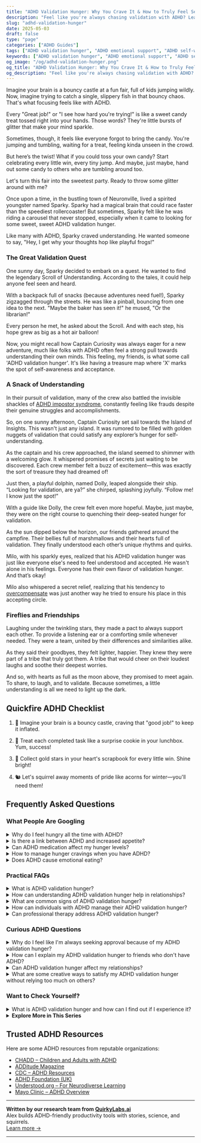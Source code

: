 ```yaml
---
title: "ADHD Validation Hunger: Why You Crave It & How to Truly Feel Seen"
description: "Feel like you're always chasing validation with ADHD? Learn why that happens, and explore warm, effective ways to feel understood and celebrated—by yourself and others."
slug: "adhd-validation-hunger"
date: 2025-05-03
draft: false
type: "page"
categories: ["ADHD Guides"]
tags: ["ADHD validation hunger", "ADHD emotional support", "ADHD self-worth", "celebrating ADHD wins", "ADHD positive reinforcement", "ADHD self-validation", "ADHD peer understanding"]
keywords: ["ADHD validation hunger", "ADHD emotional support", "ADHD self-worth", "celebrating ADHD wins", "ADHD positive reinforcement", "ADHD self-validation", "ADHD peer understanding"]
og_image: "/og/adhd-validation-hunger.png"
og_title: "ADHD Validation Hunger: Why You Crave It & How to Truly Feel Seen"
og_description: "Feel like you're always chasing validation with ADHD? Learn why that happens, and explore warm, effective ways to feel understood and celebrated—by yourself and others."
---
```


Imagine your brain is a bouncy castle at a fun fair, full of kids jumping wildly. Now, imagine trying to catch a single, slippery fish in that bouncy chaos. That's what focusing feels like with ADHD.

Every "Great job!" or "I see how hard you're trying!" is like a sweet candy treat tossed right into your hands. Those words? They're little bursts of glitter that make your mind sparkle.

Sometimes, though, it feels like everyone forgot to bring the candy. You're jumping and tumbling, waiting for a treat, feeling kinda unseen in the crowd.

But here’s the twist! What if you could toss your own candy? Start celebrating every little win, every tiny jump. And maybe, just maybe, hand out some candy to others who are tumbling around too.

Let's turn this fair into the sweetest party. Ready to throw some glitter around with me?

Once upon a time, in the bustling town of Neuronville, lived a spirited youngster named Sparky. Sparky had a magical brain that could race faster than the speediest rollercoaster! But sometimes, Sparky felt like he was riding a carousel that never stopped, especially when it came to looking for some sweet, sweet ADHD validation hunger. 

Like many with ADHD, Sparky craved understanding. He wanted someone to say, "Hey, I get why your thoughts hop like playful frogs!"

### The Great Validation Quest

One sunny day, Sparky decided to embark on a quest. He wanted to find the legendary Scroll of Understanding. According to the tales, it could help anyone feel seen and heard.

With a backpack full of snacks (because adventures need fuel!), Sparky zigzagged through the streets. He was like a pinball, bouncing from one idea to the next. "Maybe the baker has seen it!" he mused, "Or the librarian!"

Every person he met, he asked about the Scroll. And with each step, his hope grew as big as a hot air balloon!

Now, you might recall how Captain Curiosity was always eager for a new adventure, much like folks with ADHD often feel a strong pull towards understanding their own minds. This feeling, my friends, is what some call 'ADHD validation hunger'. It's like having a treasure map where 'X' marks the spot of self-awareness and acceptance.

### A Snack of Understanding

In their pursuit of validation, many of the crew also battled the invisible shackles of [ADHD impostor syndrome](/pages/adhd-impostor-syndrome/), constantly feeling like frauds despite their genuine struggles and accomplishments.

So, on one sunny afternoon, Captain Curiosity set sail towards the Island of Insights. This wasn't just any island. It was rumored to be filled with golden nuggets of validation that could satisfy any explorer’s hunger for self-understanding.

As the captain and his crew approached, the island seemed to shimmer with a welcoming glow. It whispered promises of secrets just waiting to be discovered. Each crew member felt a buzz of excitement—this was exactly the sort of treasure they had dreamed of!

Just then, a playful dolphin, named Dolly, leaped alongside their ship. “Looking for validation, are ya?” she chirped, splashing joyfully. “Follow me! I know just the spot!”

With a guide like Dolly, the crew felt even more hopeful. Maybe, just maybe, they were on the right course to quenching their deep-seated hunger for validation.

As the sun dipped below the horizon, our friends gathered around the campfire. Their bellies full of marshmallows and their hearts full of validation. They finally understood each other’s unique rhythms and quirks.

Milo, with his sparkly eyes, realized that his ADHD validation hunger was just like everyone else's need to feel understood and accepted. He wasn't alone in his feelings. Everyone has their own flavor of validation hunger. And that’s okay!

Milo also whispered a secret relief, realizing that his tendency to [overcompensate](/pages/adhd-overcompensating/) was just another way he tried to ensure his place in this accepting circle.

### Fireflies and Friendships

Laughing under the twinkling stars, they made a pact to always support each other. To provide a listening ear or a comforting smile whenever needed. They were a team, united by their differences and similarities alike.

As they said their goodbyes, they felt lighter, happier. They knew they were part of a tribe that truly got them. A tribe that would cheer on their loudest laughs and soothe their deepest worries.

And so, with hearts as full as the moon above, they promised to meet again. To share, to laugh, and to validate. Because sometimes, a little understanding is all we need to light up the dark.

## Quickfire ADHD Checklist

1. 🎈 Imagine your brain is a bouncy castle, craving that "good job!" to keep it inflated.

2. 🍪 Treat each completed task like a surprise cookie in your lunchbox. Yum, success!

3. 🌟 Collect gold stars in your heart's scrapbook for every little win. Shine bright!

4. 🐿️ Let's squirrel away moments of pride like acorns for winter—you'll need them!

## Frequently Asked Questions



### What People Are Googling

<details><summary>Why do I feel hungry all the time with ADHD?</summary><p>Feeling constantly hungry when you have ADHD is actually more common than you might think! This can sometimes be linked to ADHD medications, which might suppress your appetite during the day and lead you to feel extra hungry later on. Additionally, ADHD can make it harder to regulate impulses and cravings, so you might feel urges to eat more frequently. It's important to listen to your body and find a routine that includes nutritious meals and snacks, which can help stabilize your hunger throughout the day.</p></details>
<details><summary>Is there a link between ADHD and increased appetite?</summary><p>Absolutely, and you're not alone in wondering about this! Many people with ADHD do notice that they might feel hungrier more often. This can be due to various factors, including emotional regulation and the use of certain ADHD medications that can increase appetite. It's always a good idea to discuss these changes with your healthcare provider, and together you can explore strategies to manage your appetite in a healthy way.</p></details>
<details><summary>Can ADHD medication affect my hunger levels?</summary><p>Absolutely, it's quite common for ADHD medications, especially stimulants, to affect your hunger levels. They can sometimes reduce your appetite, making you feel less hungry throughout the day. It's a good idea to plan structured meal times and ensure you're eating nutritious foods that fuel your body. If you're finding this side effect challenging, chatting with your healthcare provider can lead to helpful strategies to manage your nutrition effectively.</p></details>
<details><summary>How to manage hunger cravings when you have ADHD?</summary><p>Managing hunger cravings when you have ADHD can feel like a bit of a juggling act, but you've got this! First, try to establish a regular eating schedule to keep your blood sugar levels consistent, which can really help in reducing those intense cravings. Keeping healthy snacks within reach can also be a big win—think fruits, nuts, or yogurt to give you a quick, nutritious boost without much prep time. And don't forget to hydrate! Sometimes our bodies confuse thirst with hunger, so keeping a water bottle handy can be a simple yet effective strategy.</p></details>
<details><summary>Does ADHD cause emotional eating?</summary><p>Absolutely, many people with ADHD find that their eating habits can be influenced by their emotional state. Due to the way ADHD affects impulse control and emotional regulation, you might find yourself reaching for comfort foods as a way to manage feelings of stress or emotional overwhelm. It’s really common and you’re definitely not alone in this. Finding strategies that help in managing emotions can also assist in managing eating patterns, so be kind to yourself as you explore what works best for you.</p></details>



### Practical FAQs

<details><summary>What is ADHD validation hunger?</summary><p>ADHD validation hunger is a common feeling many people with ADHD experience, where they seek reassurance and acknowledgment for their feelings and experiences. It stems from often being misunderstood or dismissed by others due to the invisible nature of ADHD symptoms. This hunger for validation is really a quest for understanding and acceptance, to feel seen and supported in a world that frequently operates on neurotypical standards. It's perfectly natural to feel this way, and reaching out for support from understanding friends, family, or support groups can be incredibly comforting.</p></details>
<details><summary>How can understanding ADHD validation hunger help in relationships?</summary><p>Understanding ADHD validation hunger can be a real game changer in relationships! It's all about recognizing that those with ADHD often need extra reassurance and acknowledgment. By understanding this, partners can be more patient and supportive, ensuring that communication is affirming and clear. This not only strengthens bonds but also helps the person with ADHD feel valued and understood, creating a cozy and secure relationship environment.</p></details>
<details><summary>What are common signs of ADHD validation hunger?</summary><p>Absolutely, it's great that you're exploring this. Common signs of what's often called "ADHD validation hunger" include a strong desire for reassurance about one's feelings, experiences, or behaviors, particularly in relation to ADHD symptoms. It might manifest as frequently questioning whether your reactions or emotions are "normal" or if they align with others' experiences, especially those with ADHD. This hunger for validation can also lead to a lot of internet research or seeking out stories and symptoms that resonate with your own, all in pursuit of feeling seen and understood. It's a natural need, especially when navigating the complexities of ADHD.</p></details>
<details><summary>How can individuals with ADHD manage their ADHD validation hunger?</summary><p>Absolutely, seeking validation when you have ADHD is perfectly normal and okay—it's like wanting a cozy blanket of reassurance that you’re on the right path! One great way to manage this need is by building a supportive community. This could be friends, family, or even online groups who understand and share your experiences. Within this circle, you can seek and offer validation, creating a positive feedback loop that helps everyone feel understood and appreciated. And remember, self-validation is also incredibly powerful; acknowledging your own efforts and successes can be just as comforting as external validation.</p></details>
<details><summary>Can professional therapy address ADHD validation hunger?</summary><p>Absolutely, professional therapy can be a wonderful resource for addressing what you're feeling as "validation hunger" related to ADHD. A skilled therapist, especially one knowledgeable about ADHD, can help validate your experiences and feelings, which is so important when you're often dealing with self-doubt or misunderstanding from others. This therapeutic space can not only affirm your feelings but also equip you with strategies to manage ADHD symptoms and improve self-esteem. It’s like having a compassionate guide alongside you, helping to navigate through the fog and recognize your unique strengths.</p></details>



### Curious ADHD Questions

<details><summary>Why do I feel like I'm always seeking approval because of my ADHD validation hunger?</summary><p>That feeling you're experiencing, often called "validation hunger," is quite common, especially when navigating ADHD. It stems from the frequent feedback ADHDers receive throughout life, which can sometimes skew towards the negative—like not meeting certain expectations at school or work. This can create a need for positive reinforcement to reassure and remind you that you're doing okay. Remember, it's perfectly normal to seek approval; it's a way of connecting and ensuring that your efforts align with what's expected. Embracing this need can be a step towards understanding yourself better and learning how to meet your needs in healthy, affirming ways.</p></details>
<details><summary>How can I explain my ADHD validation hunger to friends who don't have ADHD?</summary><p>Explaining your need for validation because of ADHD to friends can feel a bit daunting, but it's a wonderful step towards deeper understanding and support. You might start by sharing how ADHD can sometimes make it hard for you to gauge your own performance or feelings, leading to a greater need for external reassurance. Let them know it's like having a foggy mirror and needing someone to help clear it so you can see things more clearly. Assure them that their support and acknowledgment really help you navigate your day more effectively and confidently. It's all about fostering closer connections and helping your friends understand your world a little better.</p></details>
<details><summary>Can ADHD validation hunger affect my relationships?</summary><p>Absolutely, feeling a strong need for validation is quite common among individuals with ADHD, and it can certainly touch on your relationships. This "validation hunger" often stems from a need for reassurance due to past experiences of misunderstandings or not feeling quite attuned with others. In relationships, it might lead you to seek frequent affirmation from loved ones, which can sometimes feel overwhelming for them. It's important to communicate openly about your needs and to find a balance that respects both your feelings and those of others in your life.</p></details>
<details><summary>What are some creative ways to satisfy my ADHD validation hunger without relying too much on others?</summary><p>Absolutely, finding ways to validate yourself can be wonderfully empowering and fulfilling! One creative approach is to start a small, personal project where you set achievable goals. Whether it's crafting, writing, or even organizing parts of your home, completing these tasks can give you a tangible sense of accomplishment. Additionally, consider keeping a 'success journal' where you jot down even the smallest victories of your day. This can not only help in recognizing your own progress but also serve as a lovely reminder of your capabilities on tougher days.</p></details>



### Want to Check Yourself?

<details><summary>What is ADHD validation hunger and how can I find out if I experience it?</summary><p>ADHD validation hunger refers to the deep-seated need many individuals with ADHD feel for reassurance and understanding about their experiences and behaviors, which often feel misunderstood or judged by others. It stems from a lifetime of being told that you should be able to do things a certain way, even when your brain operates differently. To find out if you experience this, reflect on how you feel when people acknowledge your struggles or recognize your unique way of handling tasks. If you notice a strong sense of relief or a significant positive shift in your mood when your feelings or experiences are affirmed, you might be experiencing validation hunger. Remember, seeking validation is a completely normal and human need, especially when you've often felt overlooked or underestimated.</p></details>

<script type="application/ld+json">
{
  "@context": "https://schema.org",
  "@type": "FAQPage",
  "mainEntity": [
    {
      "@type": "Question",
      "name": "Why do I feel hungry all the time with ADHD?",
      "acceptedAnswer": {
        "@type": "Answer",
        "text": "Feeling constantly hungry when you have ADHD is actually more common than you might think! This can sometimes be linked to ADHD medications, which might suppress your appetite during the day and lead you to feel extra hungry later on. Additionally, ADHD can make it harder to regulate impulses and cravings, so you might feel urges to eat more frequently. It's important to listen to your body and find a routine that includes nutritious meals and snacks, which can help stabilize your hunger throughout the day."
      }
    },
    {
      "@type": "Question",
      "name": "Is there a link between ADHD and increased appetite?",
      "acceptedAnswer": {
        "@type": "Answer",
        "text": "Absolutely, and you're not alone in wondering about this! Many people with ADHD do notice that they might feel hungrier more often. This can be due to various factors, including emotional regulation and the use of certain ADHD medications that can increase appetite. It's always a good idea to discuss these changes with your healthcare provider, and together you can explore strategies to manage your appetite in a healthy way."
      }
    },
    {
      "@type": "Question",
      "name": "Can ADHD medication affect my hunger levels?",
      "acceptedAnswer": {
        "@type": "Answer",
        "text": "Absolutely, it's quite common for ADHD medications, especially stimulants, to affect your hunger levels. They can sometimes reduce your appetite, making you feel less hungry throughout the day. It's a good idea to plan structured meal times and ensure you're eating nutritious foods that fuel your body. If you're finding this side effect challenging, chatting with your healthcare provider can lead to helpful strategies to manage your nutrition effectively."
      }
    },
    {
      "@type": "Question",
      "name": "How to manage hunger cravings when you have ADHD?",
      "acceptedAnswer": {
        "@type": "Answer",
        "text": "Managing hunger cravings when you have ADHD can feel like a bit of a juggling act, but you've got this! First, try to establish a regular eating schedule to keep your blood sugar levels consistent, which can really help in reducing those intense cravings. Keeping healthy snacks within reach can also be a big win\u2014think fruits, nuts, or yogurt to give you a quick, nutritious boost without much prep time. And don't forget to hydrate! Sometimes our bodies confuse thirst with hunger, so keeping a water bottle handy can be a simple yet effective strategy."
      }
    },
    {
      "@type": "Question",
      "name": "Does ADHD cause emotional eating?",
      "acceptedAnswer": {
        "@type": "Answer",
        "text": "Absolutely, many people with ADHD find that their eating habits can be influenced by their emotional state. Due to the way ADHD affects impulse control and emotional regulation, you might find yourself reaching for comfort foods as a way to manage feelings of stress or emotional overwhelm. It\u2019s really common and you\u2019re definitely not alone in this. Finding strategies that help in managing emotions can also assist in managing eating patterns, so be kind to yourself as you explore what works best for you."
      }
    }
  ]
}
</script>
<script type="application/ld+json">
{
  "@context": "https://schema.org",
  "@type": "Article",
  "author": {
    "@type": "Person",
    "name": "QuirkyLabs",
    "url": "https://quirkylabs.ai/about"
  },
  "headline": "\"Feed Your ADHD Validation Hunger: Feel Seen & Loved!\"",
  "mainEntityOfPage": "https://blog.quirkylabs.ai/pages/adhd-validation-hunger/",
  "datePublished": "2025-05-03"
}
</script>
<script type="application/ld+json">
{
  "@context": "https://schema.org",
  "@type": "BreadcrumbList",
  "itemListElement": [
    {
      "@type": "ListItem",
      "position": 1,
      "name": "Home",
      "item": "https://quirkylabs.ai/"
    },
    {
      "@type": "ListItem",
      "position": 2,
      "name": "Blog",
      "item": "https://blog.quirkylabs.ai/"
    },
    {
      "@type": "ListItem",
      "position": 3,
      "name": "\"Feed Your ADHD Validation Hunger: Feel Seen & Loved!\"",
      "item": "https://blog.quirkylabs.ai/pages/adhd-validation-hunger/"
    }
  ]
}
</script>

<details>
<summary><strong>Explore More in This Series</strong></summary>

- [Adhd Emotional Collapse](/pages/adhd-emotional-collapse/)
- [Adhd Doing Too Much](/pages/adhd-doing-too-much/)
- [Adhd Secret Anxiety](/pages/adhd-secret-anxiety/)
- [Adhd Why Success Feels Fake](/pages/adhd-why-success-feels-fake/)
- [Adhd Fear Of Being Found Out](/pages/adhd-fear-of-being-found-out/)
- [Adhd Feel Like A Fraud](/pages/adhd-feel-like-a-fraud/)
- [Adhd Performative Productivity](/pages/adhd-performative-productivity/)
- [Adhd Working Hard To Fit In](/pages/adhd-working-hard-to-fit-in/)
</details>



## Trusted ADHD Resources

Here are some ADHD resources from reputable organizations:

- [CHADD – Children and Adults with ADHD](https://chadd.org)
- [ADDitude Magazine](https://www.additudemag.com)
- [CDC – ADHD Resources](https://www.cdc.gov/ncbddd/adhd)
- [ADHD Foundation (UK)](https://www.adhdfoundation.org.uk)
- [Understood.org – For Neurodiverse Learning](https://www.understood.org)
- [Mayo Clinic – ADHD Overview](https://www.mayoclinic.org/diseases-conditions/adhd)


---

**Written by our research team from [QuirkyLabs.ai](https://quirkylabs.ai)**  
Alex builds ADHD-friendly productivity tools with stories, science, and squirrels.  
[Learn more →](https://quirkylabs.ai)

---